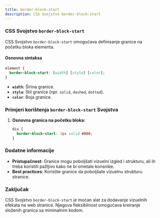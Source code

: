 ```yaml
---
title: border-block-start
description: CSS Svojstvo border-block-start
---
```


### CSS Svojstvo `border-block-start`

CSS Svojstvo `border-block-start` omogućava definisanje granice na početku bloka elementa.

#### Osnovna sintaksa

```css
element {
  border-block-start: [width] [style] [color];
}
```

- **`width`**: Širina granice.
- **`style`**: Stil granice (npr. `solid`, `dashed`, `dotted`).
- **`color`**: Boja granice.

### Primjeri korištenja `border-block-start` Svojstva

1. **Osnovna granica na početku bloka:**

   ```css
   div {
     border-block-start: 2px solid #000;
   }
   ```

### Dodatne informacije

- **Pristupačnost**: Granice mogu poboljšati vizuelni izgled i strukturu, ali ih treba koristiti pažljivo kako ne bi ometale korisnike.
- **Best practices**: Koristite granice da poboljšate vizuelnu strukturu stranice.

### Zaključak

CSS Svojstvo `border-block-start` je moćan alat za dodavanje vizuelnih efekata na web stranice. Njegova fleksibilnost omogućava kreiranje složenih granica sa minimalnim kodom.
